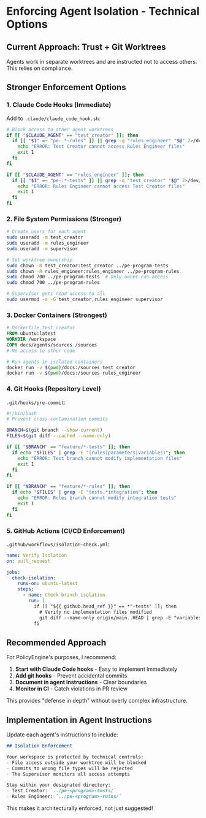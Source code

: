 # Enforcing Agent Isolation - Technical Options

## Current Approach: Trust + Git Worktrees
Agents work in separate worktrees and are instructed not to access others. This relies on compliance.

## Stronger Enforcement Options

### 1. Claude Code Hooks (Immediate)
Add to `.claude/claude_code_hook.sh`:
```bash
# Block access to other agent worktrees
if [[ "$CLAUDE_AGENT" == "test_creator" ]]; then
  if [[ "$1" =~ "pe-.*-rules" ]] || grep -q "rules_engineer" "$@" 2>/dev/null; then
    echo "ERROR: Test Creator cannot access Rules Engineer files"
    exit 1
  fi
fi

if [[ "$CLAUDE_AGENT" == "rules_engineer" ]]; then
  if [[ "$1" =~ "pe-.*-tests" ]] || grep -q "test_creator" "$@" 2>/dev/null; then
    echo "ERROR: Rules Engineer cannot access Test Creator files"
    exit 1
  fi
fi
```

### 2. File System Permissions (Stronger)
```bash
# Create users for each agent
sudo useradd -m test_creator
sudo useradd -m rules_engineer
sudo useradd -m supervisor

# Set worktree ownership
sudo chown -R test_creator:test_creator ../pe-program-tests
sudo chown -R rules_engineer:rules_engineer ../pe-program-rules
sudo chmod 700 ../pe-program-tests  # Only owner can access
sudo chmod 700 ../pe-program-rules

# Supervisor gets read access to all
sudo usermod -a -G test_creator,rules_engineer supervisor
```

### 3. Docker Containers (Strongest)
```dockerfile
# Dockerfile.test_creator
FROM ubuntu:latest
WORKDIR /workspace
COPY docs/agents/sources /sources
# No access to other code
```

```bash
# Run agents in isolated containers
docker run -v $(pwd)/docs:/sources test_creator
docker run -v $(pwd)/docs:/sources rules_engineer
```

### 4. Git Hooks (Repository Level)
`.git/hooks/pre-commit`:
```bash
#!/bin/bash
# Prevent cross-contamination commits

BRANCH=$(git branch --show-current)
FILES=$(git diff --cached --name-only)

if [[ "$BRANCH" == "feature/*-tests" ]]; then
  if echo "$FILES" | grep -E "(rules|parameters|variables)"; then
    echo "ERROR: Test branch cannot modify implementation files"
    exit 1
  fi
fi

if [[ "$BRANCH" == "feature/*-rules" ]]; then
  if echo "$FILES" | grep -E "tests.*integration"; then
    echo "ERROR: Rules branch cannot modify integration tests"
    exit 1
  fi
fi
```

### 5. GitHub Actions (CI/CD Enforcement)
`.github/workflows/isolation-check.yml`:
```yaml
name: Verify Isolation
on: pull_request

jobs:
  check-isolation:
    runs-on: ubuntu-latest
    steps:
      - name: Check branch isolation
        run: |
          if [[ "${{ github.head_ref }}" == *"-tests" ]]; then
            # Verify no implementation files modified
            git diff --name-only origin/main..HEAD | grep -E "variables|parameters" && exit 1
          fi
```

## Recommended Approach

For PolicyEngine's purposes, I recommend:

1. **Start with Claude Code hooks** - Easy to implement immediately
2. **Add git hooks** - Prevent accidental commits
3. **Document in agent instructions** - Clear boundaries
4. **Monitor in CI** - Catch violations in PR review

This provides "defense in depth" without overly complex infrastructure.

## Implementation in Agent Instructions

Update each agent's instructions to include:

```markdown
## Isolation Enforcement

Your workspace is protected by technical controls:
- File access outside your worktree will be blocked
- Commits to wrong file types will be rejected
- The Supervisor monitors all access attempts

Stay within your designated directory:
- Test Creator: `../pe-<program>-tests/`
- Rules Engineer: `../pe-<program>-rules/`
```

This makes it architecturally enforced, not just suggested!